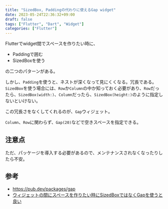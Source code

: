 ```yaml
---
title: "SizedBox, Paddingの代わりに使えるGap widget"
date: 2023-05-24T22:36:32+09:00
draft: false
tags: ["Flutter", "Dart", "Widget"]
categories: ["Flutter"]
---
```


Flutterでwidget間でスペースを作りたい時に、
- Paddingで囲む
- SizedBoxを使う

の二つのパターンがある。

しかし、`Padding`を使うと、ネストが深くなって見にくくなる。冗長である。
`SizedBox`を使う場合には、`Row`か`Column`の中か知っておく必要があり、`Row`だったら、`SizedBox(width:)`、`Column`だったら、`SizedBox(height:)`のように指定しないといけない。

この冗長さをなくしてくれるのが、`Gap`ウィジェット。

`Column`、`Row`に関わらず、`Gap(20)`などで空きスペースを指定できる。

## 注意点
ただ、パッケージを導入する必要があるので、メンテナンスされなくなったりしたら不安。


## 参考

- https://pub.dev/packages/gap
- [ウィジェットの間にスペースを作りたい時にSizedBoxではなくGapを使うと良い](https://zenn.dev/flutteruniv_dev/articles/702e37e880c9e6)